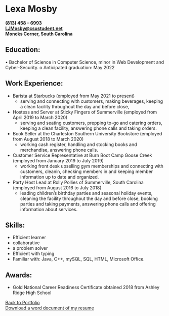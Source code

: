Lexa Mosby
=========
**(813) 458 – 6993**\
**LJMosby@csustudent.net**\
**Moncks Corner, South Carolina**

## Education: 
•	Bachelor of Science in Computer Science, minor in Web Development and Cyber-Security. 
o	Anticipated graduation: May 2022

## Work Experience:
- Barista at Starbucks (employed from May 2021 to present)
  - serving and connecting with customers, making beverages, keeping a clean facility throughout the day and before close, 
- Hostess and Server at Sticky Fingers of Summerville (employed from April 2019 to March 2020)
  - serving and seating customers, prepping to-go and catering orders, keeping a clean facility, answering phone calls and taking orders. 
- Book Seller at the Charleston Southern University Bookstore (employed from August 2018 to March 2020)
  - working cash register, handling and stocking books and merchandise, answering phone calls. 
- Customer Service Representative at Burn Boot Camp Goose Creek (employed from January 2019 to July 2019)
  - working front desk upselling gym memberships and connecting with customers, cleanin, checking members in and keeping member information up to date and organized. 
- Party Host Lead at Rolly Pollies of Summerville, South Carolina (employed from August 2016 to July 2018)
  - leading children’s birthday parties and seasonal holiday events, cleaning the facility throughout the day and before close, booking parties and taking payments, answering phone calls and offering information about services. 

## Skills:
- Efficient learner
- collaborative
- a problem solver
- Efficient with typing
- Familiar with: Java, C++, mySQL, SQL, HTML, Microsoft Office.

## Awards:
- Gold National Career Readiness Certificate obtained 2018 from Ashley Ridge High School


[Back to Portfolio](./)\
[Download a word document of my resume](https://github.com/LexaMO/LexaMO.github.io/blob/master/pdf/lexamosby.resume.docx)
